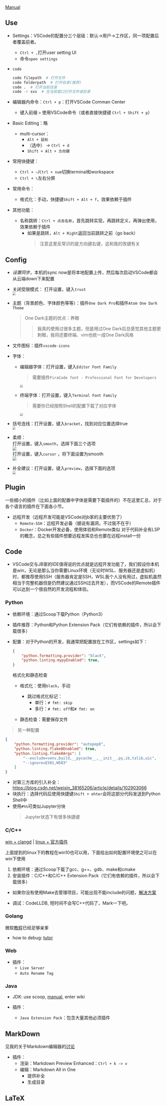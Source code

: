 [Manual](https://code.visualstudio.com/docs)

## Use

+ Settings：VSCode的配置分三个层级：默认->用户->工作区，同一项配置后者覆盖前者。
	+ `Ctrl + ,`打开user setting UI
	+ 命令`open settings`

+ `code`
	```bash
	code filepath  # 打开文件
	code folderpath  # 打开目录(推荐)
	code .  # 打开当前目录
	code -r xxx  # 在当前窗口打开文件或目录
	```

+ 编辑器内命令：`Ctrl + p`：打开VSCode Comman Center
	+ 键入前缀 `>` 使用VSCode命令（或者直接快捷键 `Ctrl + Shift + p`）

+ Basic Editing：略
	+ multi-cursor：
		+ `Alt + 鼠标`
		+ （选中） -> `Ctrl + d`
		+ `Shift + Alt + 方向键`

+ 常用快捷键：
	+ `Ctrl + ~`/`Ctrl + num`切换terminal和workspace
	+ `Ctrl + \`左右分屏

+ 常用命令：
	+ 格式化：手动，快捷键`Shift + Alt + f`，效果依赖于插件

+ 其他功能：
	+ 名称跳转：`Ctrl + 点击名称`，首先跳转实现，再跳转定义，再弹出使用，效果依赖于插件
		+ 如果是跳转，`Alt + Right`返回当前跳转之前（go back）
			>注意这里反常识的是方向键右键，这和我的改键有关

## Config

+ *设置同步*，本机的sync now是将本地配置上传，然后每次启动VSCode都会从云端down下来配置
+ 关闭受限模式：
	打开设置，键入`trust`  
	<img src="https://cdn.jsdelivr.net/gh/zweix123/CS-notes@master/resource/blog/vscode受限模式关闭.png" style="zoom:59%;" div align=center />

+ 主题（背景颜色、字体颜色等等）：插件`One Dark Pro`和插件`Atom One Dark Theme`
	>One Dark主题的优点：养眼
	>>我真的使用过很多主题，但是用过One Dark后总感觉其他主题更刺眼，我将还要终端、vim也统一成One Dark风格

+ 文件图标：插件`vscode-icons`

+ 字体：
	+ 编辑器字体：打开设置，键入`Editor Font Family`  
		>需要插件`FiraCode font - Professional Font for Developers`

		<img src="https://cdn.jsdelivr.net/gh/zweix123/CS-notes@master/resource/blog/编辑器字体.png" style="zoom:60%;" div align=center />

	+ 终端字体：打开设置，键入`Terminal Font Family`  
		>需要你已经按照Shell的配置下载了对应字体

		<img src="https://cdn.jsdelivr.net/gh/zweix123/CS-notes@master/resource/blog/终端字体.png" style="zoom:57.5%;" div align=center />
		
+ 括号连线：打开设置，键入`bracket`，找到对应位置选择true  
	<img src="https://cdn.jsdelivr.net/gh/zweix123/CS-notes@master/resource/blog/branket.png" style="zoom:60%;" div align=center />

+ 柔顺：  
	打开设置，键入`smooth`，选择下面三个选项  
	<img src="https://cdn.jsdelivr.net/gh/zweix123/CS-notes@master/resource/blog/smooth.png" style="zoom:79%;" div align=center />  
	打开设置，键入`cursor` ，将下面设置为smooth  
	<img src="https://cdn.jsdelivr.net/gh/zweix123/CS-notes@master/resource/blog/cursor smooth.png" style="zoom:75%;" div align=center />  

+ 补全建议：打开设置，键入`preview`，选择下面的选项  
	<img src="https://cdn.jsdelivr.net/gh/zweix123/CS-notes@master/resource/blog/suggest perview.png" style="zoom:64%;" div align=center />

## Plugin
一些细小的插件（比如上面的配置中字体是需要下载插件的）不在这里汇总，对于各个语言的插件在下面各小节。

+ 远程开发（远程开发可能是VSCode对jb家的主要优势了）
	+ `Remote-SSH`：远程开发必备（据说有漏洞，不过我不在乎）
	+ `Docker`：Docker开发必备，使用体验和Remote类似
	对于代码补全有LSP的概念，总之有些插件想要远程发挥总也也要在远程install一份

## Code

+ VSCode交与JB家的IDE值得说的优点就是远程开发功能了，我们假设你本机是win，无论是那么当你需要Linux环境（无论时WSL、服务器还是虚拟机）时，都推荐使用SSH（服务器肯定是SSH，WSL我个人没有用过，虚拟机虽然相当于完整机器但是仍然建议通过SSH过去开发），而VSCode的Remote插件可以达到一个很自然的开发流程和体验。

### Python

+ 依赖环境：通过Scoop下载Python（Python3）
+ 插件推荐：Python和Python Extension Pack（它们有依赖的插件，所以会下载很多）
+ 配置：对于Python的开发，我通常把配置放在工作区，settings如下：
	```json
	{
		"python.formatting.provider": "black",
		"python.linting.mypyEnabled": true,
	}
	```
	格式化和静态检查

	+ 格式化：使用`black`，手动
		+ 跳过格式化标记：
			+ 单行：`# fmt: skip`
			+ 多行：`# fmt: off`和`# fmt: on`

	+ 静态检查：需要保存文件

>另一种配置
```json
{
	"python.formatting.provider": "autopep8",
	"python.linting.flake8Enabled": true,
	"python.linting.flake8Args": [
		"--exclude=venv,build,__pycache__,__init__.py,ib,talib,uic",
		"--ignore=E501,W503"
	]
}
```

+ 对第三方库的引入补全：https://blog.csdn.net/weixin_38165206/article/details/102903066
+ 块执行：选择代码后使用快捷键`Shift + ehter`会将这部分代码发送到Python Shell中
+ 使用`#%%`可类似Jupyter分块
	>Jupyter状态下有很多快捷键


### C/C++
[win + clangd](https://windowsmacos-vscode-c-llvm-clang-clangd-lldb.readthedocs.io/index.html) | [linux + 官方插件](https://www.bilibili.com/video/BV1YG4y1v7uB)

上面提到的linux下的教程在win10也可以用，下面给出如何配置环境使之可以在win下使用
1. 依赖环境：通过Scoop下载了gcc、g++、gdb、make和cmake
2. 安装插件：C/C++和C/C++ Extension Pack（它们有依赖的插件，所以会下载很多）

+ 如果你没有使用Make去管理项目，可能出现不能include的问题，[解决方案](https://blog.csdn.net/qq_44078824/article/details/119904218)

+ 调试：CodeLLDB, 短时间不会写C++代码了，Mark一下吧。

### Golang
微软[教程](https://learn.microsoft.com/zh-cn/azure/developer/go/configure-visual-studio-code)已经足够亲爹

+ how to debug: [tutor](https://www.digitalocean.com/community/tutorials/debugging-go-code-with-visual-studio-code)

### Web

+ 插件：
	+ `Live Server`
	+ `Auto Rename Tag`

### Java
+ JDK: use scoop, [manual](https://github.com/ScoopInstaller/Java), enter wiki

+ 插件：
	+ `Java Extension Pack`：包含大量其他必须插件

## MarkDown
见我的关于Markdown编辑器的[讨论](https://github.com/zweix123/CS-notes/blob/master/Missing-Semester/Markdown.md)

+ 插件：
	+ 渲染：Markdown Preview Enhanced：`Ctrl + k -> v`
	+ 编辑：Markdown All in One
		+ 提供补全
		+ 生成目录

## LaTeX
